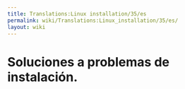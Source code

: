 ```yaml
---
title: Translations:Linux installation/35/es
permalink: wiki/Translations:Linux_installation/35/es/
layout: wiki
---
```


# Soluciones a problemas de instalación.

